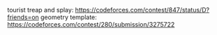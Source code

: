 tourist treap and splay: https://codeforces.com/contest/847/status/D?friends=on
geometry template: https://codeforces.com/contest/280/submission/3275722
